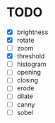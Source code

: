 # TODO

- [x] brightness
- [x] rotate
- [ ] zoom
- [x] threshold
- [ ] histogram
- [ ] opening
- [ ] closing
- [ ] erode
- [ ] dilate
- [ ] canny
- [ ] sobel

